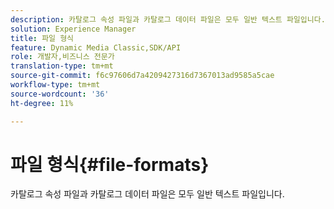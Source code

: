 ```yaml
---
description: 카탈로그 속성 파일과 카탈로그 데이터 파일은 모두 일반 텍스트 파일입니다.
solution: Experience Manager
title: 파일 형식
feature: Dynamic Media Classic,SDK/API
role: 개발자,비즈니스 전문가
translation-type: tm+mt
source-git-commit: f6c97606d7a4209427316d7367013ad9585a5cae
workflow-type: tm+mt
source-wordcount: '36'
ht-degree: 11%

---
```



# 파일 형식{#file-formats}

카탈로그 속성 파일과 카탈로그 데이터 파일은 모두 일반 텍스트 파일입니다.

